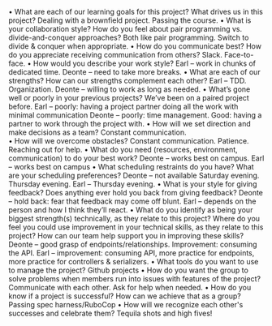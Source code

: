 •	What are each of our learning goals for this project? What drives us in this project?
Dealing with a brownfield project.  Passing the course.
•	What is your collaboration style? How do you feel about pair programming vs. divide-and-conquer approaches?
Both like pair programming.  Switch to divide & conquer when appropriate.
•	How do you communicate best? How do you appreciate receiving communication from others?
Slack.  Face-to-face.
•	How would you describe your work style?
Earl – work in chunks of dedicated time.
Deonte – need to take more breaks.
•	What are each of our strengths? How can our strengths complement each other?
Earl – TDD.  Organization.
Deonte – willing to work as long as needed.
•	What’s gone well or poorly in your previous projects?
We’ve been on a paired project before.
Earl – poorly: having a project partner doing all the work with minimal communication
Deonte – poorly: time management.  Good: having a partner to work through the project with.
•	How will we set direction and make decisions as a team?
Constant communication.  
•	How will we overcome obstacles?
Constant communication.  Patience.  Reaching out for help.
•	What do you need (resources, environment, communication) to do your best work?
Deonte – works best on campus.
Earl – works best on campus
•	What scheduling restraints do you have? What are your scheduling preferences?
Deonte – not available Saturday evening.  Thursday evening.
Earl – Thursday evening.
•	What is your style for giving feedback? Does anything ever hold you back from giving feedback?
Deonte – hold back: fear that feedback may come off blunt.
Earl – depends on the person and how I think they’ll react.
•	What do you identify as being your biggest strength(s) technically, as they relate to this project? Where do you feel you could use improvement in your technical skills, as they relate to this project? How can our team help support you in improving these skills?
Deonte – good grasp of endpoints/relationships.  Improvement: consuming the API.
Earl – improvement: consuming API, more practice for endpoints, more practice for controllers & serializers.
•	What tools do you want to use to manage the project?
Github projects
•	How do you want the group to solve problems when members run into issues with features of the project?
Communicate with each other.  Ask for help when needed.
•	How do you know if a project is successful? How can we achieve that as a group?
Passing spec harness/RuboCop
•	How will we recognize each other's successes and celebrate them?
Tequila shots and high fives!
